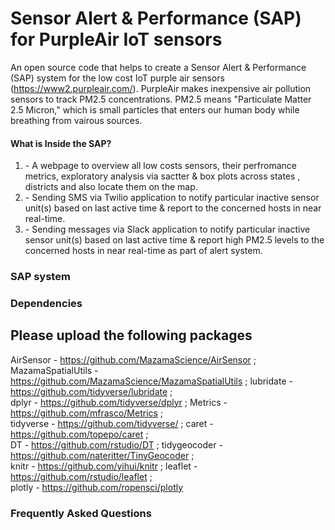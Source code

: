 # Sensor Alert & Performance (SAP) for PurpleAir IoT sensors

An open source code that helps to create a Sensor Alert & Performance (SAP) system for the low cost IoT purple air sensors (https://www2.purpleair.com/). PurpleAir makes inexpensive air pollution sensors to track PM2.5 concentrations. PM2.5 means "Particulate Matter 2.5 Micron," which is small particles that enters our human body while breathing from vairous sources.

#### What is Inside the SAP? 
1. <filename> - A webpage to overview all low costs sensors, their perfromance metrics, exploratory analysis via sactter & box plots across states , districts and also locate them on the map. 
2. <filename> - Sending SMS via Twilio application to notify particular inactive sensor unit(s) based on last active time & report to the concerned hosts in near real-time.
3. <filename> - Sending messages via Slack application to notify particular inactive sensor unit(s) based on last active time & report high PM2.5 levels to the concerned hosts in near real-time as part of alert system.

### SAP system



### Dependencies
## Please upload the following packages
AirSensor -  https://github.com/MazamaScience/AirSensor ;       
MazamaSpatialUtils - https://github.com/MazamaScience/MazamaSpatialUtils ; 
lubridate -  https://github.com/tidyverse/lubridate ;         
dplyr     - https://github.com/tidyverse/dplyr ;
Metrics   -  https://github.com/mfrasco/Metrics ;              
tidyverse - https://github.com/tidyverse/ ;
caret     -  https://github.com/topepo/caret    ;              
DT        - https://github.com/rstudio/DT ;
tidygeocoder - https://github.com/nateritter/TinyGeocoder ;    
knitr     - https://github.com/yihui/knitr ;
leaflet   -  https://github.com/rstudio/leaflet ;               
plotly    - https://github.com/ropensci/plotly






### Frequently Asked Questions

